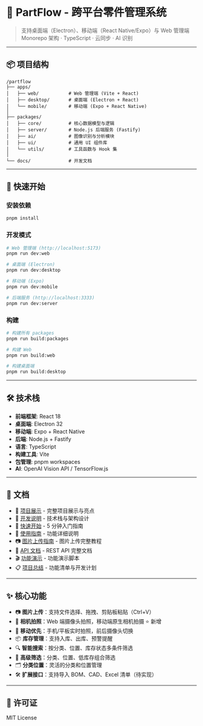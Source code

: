 # 🧩 PartFlow - 跨平台零件管理系统

> 支持桌面端（Electron）、移动端（React Native/Expo）与 Web 管理端  
> Monorepo 架构 · TypeScript · 云同步 · AI 识别

---

## 📦 项目结构

```
/partflow
├── apps/
│   ├── web/           # Web 管理端 (Vite + React)
│   ├── desktop/       # 桌面端 (Electron + React)
│   └── mobile/        # 移动端 (Expo + React Native)
│
├── packages/
│   ├── core/          # 核心数据模型与逻辑
│   ├── server/        # Node.js 后端服务 (Fastify)
│   ├── ai/            # 图像识别与分析模块
│   ├── ui/            # 通用 UI 组件库
│   └── utils/         # 工具函数与 Hook 集
│
└── docs/              # 开发文档
```

---

## 🚀 快速开始

### 安装依赖

```bash
pnpm install
```

### 开发模式

```bash
# Web 管理端 (http://localhost:5173)
pnpm run dev:web

# 桌面端 (Electron)
pnpm run dev:desktop

# 移动端 (Expo)
pnpm run dev:mobile

# 后端服务 (http://localhost:3333)
pnpm run dev:server
```

### 构建

```bash
# 构建所有 packages
pnpm run build:packages

# 构建 Web
pnpm run build:web

# 构建桌面端
pnpm run build:desktop
```

---

## 🛠️ 技术栈

- **前端框架**: React 18
- **桌面端**: Electron 32
- **移动端**: Expo + React Native
- **后端**: Node.js + Fastify
- **语言**: TypeScript
- **构建工具**: Vite
- **包管理**: pnpm workspaces
- **AI**: OpenAI Vision API / TensorFlow.js

---

## 📖 文档

- 🎉 [项目展示](./docs/项目展示.md) - 完整项目展示与亮点
- 📘 [开发说明](./docs/开发说明.md) - 技术栈与架构设计
- 🚀 [快速开始](./docs/快速开始.md) - 5 分钟入门指南
- 📖 [使用指南](./docs/使用指南.md) - 功能详细说明
- 📷 [图片上传指南](./docs/图片上传指南.md) - 图片上传完整教程
- 📡 [API 文档](./docs/API文档.md) - REST API 完整文档
- 🎬 [功能演示](./docs/功能演示.md) - 功能演示脚本
- 📋 [项目总结](./docs/项目总结.md) - 功能清单与开发计划

---

## ✨ 核心功能

- 📷 **图片上传**：支持文件选择、拖拽、剪贴板粘贴（Ctrl+V）
- 📸 **相机拍照**：Web 端摄像头拍照，移动端原生相机拍摄 ⭐ 新增
- 📱 **移动优先**：手机/平板实时拍照，前后摄像头切换
- 📦 **库存管理**：支持入库、出库、预警提醒
- 🔍 **智能搜索**：按分类、位置、库存状态多条件筛选
- 🎯 **高级筛选**：分类、位置、低库存组合筛选
- 🗂️ **分类位置**：灵活的分类和位置管理
- 🛠️ **扩展接口**：支持导入 BOM、CAD、Excel 清单（待实现）

---

## 📝 许可证

MIT License

